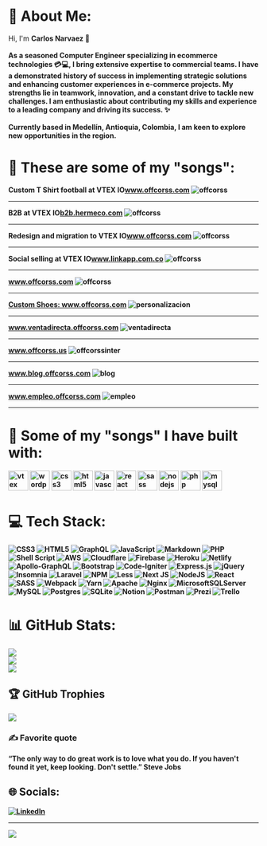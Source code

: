 # 💫 About Me:
Hi, I'm <b>Carlos Narvaez 🎸<br><br>As a seasoned Computer Engineer specializing in ecommerce technologies 💳💻, I bring extensive expertise to commercial teams. I have a demonstrated history of success in implementing strategic solutions and enhancing customer experiences in e-commerce projects. My strengths lie in teamwork, innovation, and a constant drive to tackle new challenges. I am enthusiastic about contributing my skills and experience to a leading company and driving its success. ✨<br><br>Currently based in Medellín, Antioquia, Colombia, I am keen to explore new opportunities in the region.

<!-- projects -->
# 💫 These are some of my "songs":
<p align="left">
  Custom T Shirt football at VTEX IO<a href="https://www.offcorss.com/camisetas-futbol-para-ninos">www.offcorss.com</a>
  <img src="/img/customtshirt.png" alt="offcorss"/>
</p>
<hr/>
<p align="left">
  B2B at VTEX IO<a href="https://b2b.hermeco.com/">b2b.hermeco.com</a>
  <img src="/img/b2b.png" alt="offcorss"/>
</p>
<hr/>
<p align="left">
  Redesign and migration to VTEX IO<a href="https://www.offcorss.com/">www.offcorss.com</a>
  <img src="/img/offcorssnew.png" alt="offcorss"/>
</p>
<hr/>
<p align="left">
  Social selling at VTEX IO<a href="https://www.linkapp.com.co/">www.linkapp.com.co</a>
  <img src="/img/linkapp.png" alt="offcorss"/>
</p>
<hr/>
<p align="left">
  <a href="https://www.offcorss.com/">www.offcorss.com</a>
  <img src="/img/offcorss.jpg" alt="offcorss"/>
</p>
<hr/>
<p align="left">
  <a href="https://www.offcorss.com/">Custom Shoes: www.offcorss.com</a>
  <img src="/img/personalizacion.jpg" alt="personalizacion"/>
</p>
<hr/>
<p align="left">
  <a href="https://www.ventadirecta.offcorss.com/">www.ventadirecta.offcorss.com</a>
  <img src="/img/ventadirecta.jpg" alt="ventadirecta"/>
</p>
<hr/>
<p align="left">
  <a href="https://www.offcorss.us/">www.offcorss.us</a>
  <img src="/img/offcorssinter.jpg" alt="offcorssinter"/>
</p>
<hr/>
<p align="left">
  <a href="https://www.blog.offcorss.com/">www.blog.offcorss.com</a>
  <img src="/img/blog.jpg" alt="blog"/>
</p>
<hr/>
<p align="left">
  <a href="https://www.empleo.offcorss.com/">www.empleo.offcorss.com</a>
  <img src="/img/empleo.jpg" alt="empleo"/>
</p>
<hr/>
<!-- skills -->

# 💫 Some of my "songs" I have built with:
<p align="left">
    <img src="/img/vtex.svg" alt="vtex" width="40" height="40"/>
    <img src="/img/wordpress.png" alt="wordpress" width="40" height="40"/>
    <img src="https://raw.githubusercontent.com/devicons/devicon/master/icons/css3/css3-original-wordmark.svg" alt="css3" width="40" height="40"/>
    <img src="https://raw.githubusercontent.com/devicons/devicon/master/icons/html5/html5-original-wordmark.svg" alt="html5" width="40" height="40"/>
    <img src="https://raw.githubusercontent.com/devicons/devicon/master/icons/javascript/javascript-original.svg" alt="javascript" width="40" height="40"/>
    <img src="https://raw.githubusercontent.com/devicons/devicon/master/icons/react/react-original-wordmark.svg" alt="react" width="40" height="40"/>
    <img src="https://raw.githubusercontent.com/devicons/devicon/master/icons/sass/sass-original.svg" alt="sass"  width="40" height="40"/> 
    <img src="https://raw.githubusercontent.com/devicons/devicon/master/icons/nodejs/nodejs-original-wordmark.svg" alt="nodejs" width="40" height="40"/>
    <img src="https://raw.githubusercontent.com/devicons/devicon/master/icons/php/php-original.svg" alt="php" width="40" height="40"/>
    <img src="https://raw.githubusercontent.com/devicons/devicon/master/icons/mysql/mysql-original.svg" alt="mysql" width="40" height="40"/>
</p>
<!-- networks -->

# 💻 Tech Stack:
![CSS3](https://img.shields.io/badge/css3-%231572B6.svg?style=for-the-badge&logo=css3&logoColor=white) ![HTML5](https://img.shields.io/badge/html5-%23E34F26.svg?style=for-the-badge&logo=html5&logoColor=white) ![GraphQL](https://img.shields.io/badge/-GraphQL-E10098?style=for-the-badge&logo=graphql&logoColor=white) ![JavaScript](https://img.shields.io/badge/javascript-%23323330.svg?style=for-the-badge&logo=javascript&logoColor=%23F7DF1E) ![Markdown](https://img.shields.io/badge/markdown-%23000000.svg?style=for-the-badge&logo=markdown&logoColor=white) ![PHP](https://img.shields.io/badge/php-%23777BB4.svg?style=for-the-badge&logo=php&logoColor=white) ![Shell Script](https://img.shields.io/badge/shell_script-%23121011.svg?style=for-the-badge&logo=gnu-bash&logoColor=white) ![AWS](https://img.shields.io/badge/AWS-%23FF9900.svg?style=for-the-badge&logo=amazon-aws&logoColor=white) ![Cloudflare](https://img.shields.io/badge/Cloudflare-F38020?style=for-the-badge&logo=Cloudflare&logoColor=white) ![Firebase](https://img.shields.io/badge/firebase-%23039BE5.svg?style=for-the-badge&logo=firebase) ![Heroku](https://img.shields.io/badge/heroku-%23430098.svg?style=for-the-badge&logo=heroku&logoColor=white) ![Netlify](https://img.shields.io/badge/netlify-%23000000.svg?style=for-the-badge&logo=netlify&logoColor=#00C7B7) ![Apollo-GraphQL](https://img.shields.io/badge/-ApolloGraphQL-311C87?style=for-the-badge&logo=apollo-graphql) ![Bootstrap](https://img.shields.io/badge/bootstrap-%23563D7C.svg?style=for-the-badge&logo=bootstrap&logoColor=white) ![Code-Igniter](https://img.shields.io/badge/CodeIgniter-%23EF4223.svg?style=for-the-badge&logo=codeIgniter&logoColor=white) ![Express.js](https://img.shields.io/badge/express.js-%23404d59.svg?style=for-the-badge&logo=express&logoColor=%2361DAFB) ![jQuery](https://img.shields.io/badge/jquery-%230769AD.svg?style=for-the-badge&logo=jquery&logoColor=white) ![Insomnia](https://img.shields.io/badge/Insomnia-black?style=for-the-badge&logo=insomnia&logoColor=5849BE) ![Laravel](https://img.shields.io/badge/laravel-%23FF2D20.svg?style=for-the-badge&logo=laravel&logoColor=white) ![NPM](https://img.shields.io/badge/NPM-%23000000.svg?style=for-the-badge&logo=npm&logoColor=white) ![Less](https://img.shields.io/badge/less-2B4C80?style=for-the-badge&logo=less&logoColor=white) ![Next JS](https://img.shields.io/badge/Next-black?style=for-the-badge&logo=next.js&logoColor=white) ![NodeJS](https://img.shields.io/badge/node.js-6DA55F?style=for-the-badge&logo=node.js&logoColor=white) ![React](https://img.shields.io/badge/react-%2320232a.svg?style=for-the-badge&logo=react&logoColor=%2361DAFB) ![SASS](https://img.shields.io/badge/SASS-hotpink.svg?style=for-the-badge&logo=SASS&logoColor=white) ![Webpack](https://img.shields.io/badge/webpack-%238DD6F9.svg?style=for-the-badge&logo=webpack&logoColor=black) ![Yarn](https://img.shields.io/badge/yarn-%232C8EBB.svg?style=for-the-badge&logo=yarn&logoColor=white) ![Apache](https://img.shields.io/badge/apache-%23D42029.svg?style=for-the-badge&logo=apache&logoColor=white) ![Nginx](https://img.shields.io/badge/nginx-%23009639.svg?style=for-the-badge&logo=nginx&logoColor=white) ![MicrosoftSQLServer](https://img.shields.io/badge/Microsoft%20SQL%20Sever-CC2927?style=for-the-badge&logo=microsoft%20sql%20server&logoColor=white) ![MySQL](https://img.shields.io/badge/mysql-%2300f.svg?style=for-the-badge&logo=mysql&logoColor=white) ![Postgres](https://img.shields.io/badge/postgres-%23316192.svg?style=for-the-badge&logo=postgresql&logoColor=white) ![SQLite](https://img.shields.io/badge/sqlite-%2307405e.svg?style=for-the-badge&logo=sqlite&logoColor=white) ![Notion](https://img.shields.io/badge/Notion-%23000000.svg?style=for-the-badge&logo=notion&logoColor=white) ![Postman](https://img.shields.io/badge/Postman-FF6C37?style=for-the-badge&logo=postman&logoColor=white) ![Prezi](https://img.shields.io/badge/Prezi-%23000000.svg?style=for-the-badge&logo=Prezi&logoColor=white) ![Trello](https://img.shields.io/badge/Trello-%23026AA7.svg?style=for-the-badge&logo=Trello&logoColor=white)

# 📊 GitHub Stats:
![](https://github-readme-stats.vercel.app/api?username=narvaezcarlos&theme=dracula&hide_border=true&include_all_commits=true&count_private=true)<br/>
![](https://github-readme-streak-stats.herokuapp.com/?user=narvaezcarlos&theme=dracula&hide_border=true)<br/>
![](https://github-readme-stats.vercel.app/api/top-langs/?username=narvaezcarlos&theme=dracula&hide_border=true&include_all_commits=true&count_private=true&layout=compact)

## 🏆 GitHub Trophies
![](https://github-profile-trophy.vercel.app/?username=narvaezcarlos&theme=dracula&no-frame=false&no-bg=false&margin-w=4)

### ✍️ Favorite quote
“The only way to do great work is to love what you do. If you haven't found it yet, keep looking. Don't settle.” Steve Jobs

## 🌐 Socials:
[![LinkedIn](https://img.shields.io/badge/LinkedIn-%230077B5.svg?logo=linkedin&logoColor=white)](https://linkedin.com/in/narvaez-carlos) 

---
![](https://komarev.com/ghpvc/?username=narvaezcarlos&color=brightgreen)

<!-- Proudly created with GPRM ( https://gprm.itsvg.in ) -->